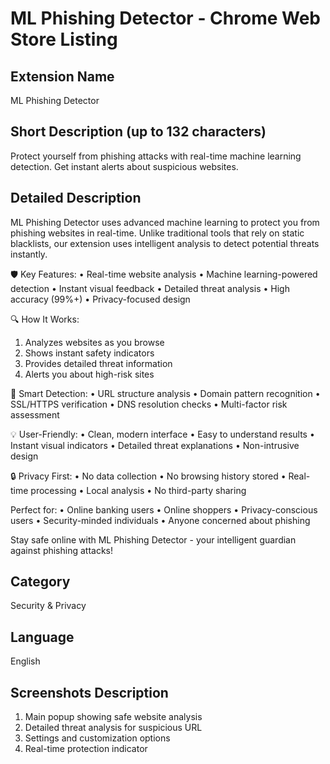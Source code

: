 # ML Phishing Detector - Chrome Web Store Listing

## Extension Name
ML Phishing Detector

## Short Description (up to 132 characters)
Protect yourself from phishing attacks with real-time machine learning detection. Get instant alerts about suspicious websites.

## Detailed Description
ML Phishing Detector uses advanced machine learning to protect you from phishing websites in real-time. Unlike traditional tools that rely on static blacklists, our extension uses intelligent analysis to detect potential threats instantly.

🛡️ Key Features:
• Real-time website analysis
• Machine learning-powered detection
• Instant visual feedback
• Detailed threat analysis
• High accuracy (99%+)
• Privacy-focused design

🔍 How It Works:
1. Analyzes websites as you browse
2. Shows instant safety indicators
3. Provides detailed threat information
4. Alerts you about high-risk sites

🎯 Smart Detection:
• URL structure analysis
• Domain pattern recognition
• SSL/HTTPS verification
• DNS resolution checks
• Multi-factor risk assessment

💡 User-Friendly:
• Clean, modern interface
• Easy to understand results
• Instant visual indicators
• Detailed threat explanations
• Non-intrusive design

🔒 Privacy First:
• No data collection
• No browsing history stored
• Real-time processing
• Local analysis
• No third-party sharing

Perfect for:
• Online banking users
• Online shoppers
• Privacy-conscious users
• Security-minded individuals
• Anyone concerned about phishing

Stay safe online with ML Phishing Detector - your intelligent guardian against phishing attacks!

## Category
Security & Privacy

## Language
English

## Screenshots Description
1. Main popup showing safe website analysis
2. Detailed threat analysis for suspicious URL
3. Settings and customization options
4. Real-time protection indicator
